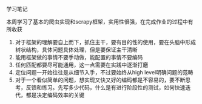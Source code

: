 学习笔记

本周学习了基本的爬虫实现和scrapy框架，实用性很强，在完成作业的过程中有所收获
1. 对于框架的理解要自上而下，抓住主干，要有目的性的使用，要在头脑中形成树状结构，具体问题具体处理，但是要保证主干清晰
2. 能用框架做的事情不要手动做，能配置的事情不要编码
3. 任何匹配都要尽可能通用，这一点需要在实践中逐渐打磨
4. 定位问题一开始往往是从细节入手，不过要始终从high level明确问题的范畴
5. 对于一个看似简单的问题，想实现又快又好的编码都是不容易的，要不断思考，反馈和练习。先写多少代码，什么是有进行阶段性的测试，如何快速迭代，都是决定编码效率的关键
